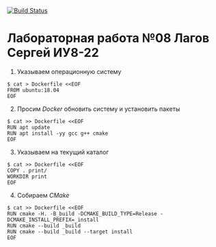 [![Build Status](https://travis-ci.com/Berendei-Jr/lab08.svg?branch=main)](https://travis-ci.com/Berendei-Jr/lab08)

# Лабораторная работа №08 Лагов Сергей ИУ8-22

1. Указываем операционную систему

```
$ cat > Dockerfile <<EOF
FROM ubuntu:18.04
EOF
```

2. Просим *Docker* обновить систему и установить пакеты

```
$ cat >> Dockerfile <<EOF
RUN apt update
RUN apt install -yy gcc g++ cmake
EOF
```

3. Указываем на текущий каталог

```
$ cat >> Dockerfile <<EOF
COPY . print/
WORKDIR print
EOF
```

4. Собираем *CMake*

```
$ cat >> Dockerfile <<EOF
RUN cmake -H. -B_build -DCMAKE_BUILD_TYPE=Release -DCMAKE_INSTALL_PREFIX=_install
RUN cmake --build _build
RUN cmake --build _build --target install
EOF
```


